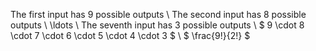 The first input has 9 possible outputs \\
The second input has 8 possible outputs \\
\ldots \\
The seventh input has 3 possible outputs \\
$ 9 \cdot 8 \cdot 7 \cdot 6 \cdot 5 \cdot 4 \cdot 3 $ \\
$ \frac{9!}{2!} $
